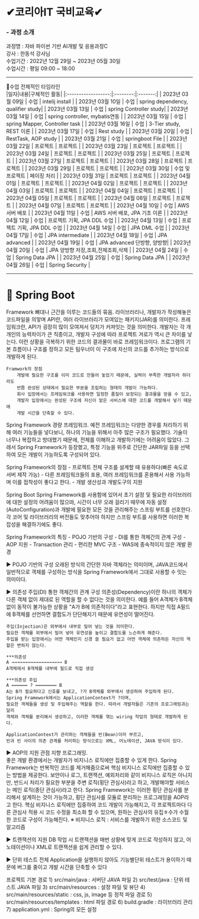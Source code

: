 # ✔코리아IT 국비교육✔ 
<h3>- 과정 소개 </h3>
과정명   : 자바 파이썬 기반 AI개발 및 응용과정C <br>
강사     : 한동석 강사님 <br>
수업기간 : 2022년 12월 29일 ~ 2023년 05월 30일<br>
수업시간 : 평일 09:00 ~ 18:00<br>

-----------------------------------------------------------------------------------
🎈수업 전체적인 타임라인 <br>
|일자|내용|구체적인 활동|
|:------------------:|:--------:|:-------:|
| 2023년 03월 09일 | 수업 | intelij install |
| 2023년 03월 10일 | 수업 | spring dependency, qualifier study|
| 2023년 03월 13일 | 수업 | spring Controller study|
| 2023년 03월 14일 | 수업 | spring controller, mybatis연동 |
| 2023년 03월 15일 | 수업 | spring Mapper, Controller task |
| 2023년 03월 16일 | 수업 | 3-Tier study, REST 이론 |
| 2023년 03월 17일 | 수업 | Rest study |
| 2023년 03월 20일 | 수업 | RestTask, AOP study |
| 2023년 03월 21일 | 수업 | springboot File |
| 2023년 03월 22일 | 프로젝트 | 프로젝트 |
| 2023년 03월 23일 | 프로젝트 | 프로젝트 |
| 2023년 03월 24일 | 프로젝트 | 프로젝트 |
| 2023년 03월 25일 | 프로젝트 | 프로젝트 |
| 2023년 03월 27일 | 프로젝트 | 프로젝트 |
| 2023년 03월 28일 | 프로젝트 | 프로젝트 |
| 2023년 03월 29일 | 프로젝트 | 프로젝트 |
| 2023년 03월 30일 | 수업 및 프로젝트 | 페이징 처리 |
| 2023년 03월 31일 | 프로젝트 | 프로젝트 |
| 2023년 04월 01일 | 프로젝트 | 프로젝트 |
| 2023년 04월 02일 | 프로젝트 | 프로젝트 |
| 2023년 04월 03일 | 프로젝트 | 프로젝트 |
| 2023년 04월 04일 | 프로젝트 | 프로젝트 |
| 2023년 04월 05일 | 프로젝트 | 프로젝트 |
| 2023년 04월 06일 | 프로젝트 | 프로젝트 |
| 2023년 04월 07일 | 프로젝트 | 프로젝트 |
| 2023년 04월 10일 | 수업 | AWS 서버 배포 |
| 2023년 04월 11일 | 수업 | AWS 서버 배포, JPA 기초 이론 |
| 2023년 04월 12일 | 수업 | 프로젝트 기획, JPA DDL 수업 |
| 2023년 04월 13일 | 수업 | 프로젝트 기획, JPA DDL 수업 |
| 2023년 04월 14일 | 수업 | JPA DML 수업 |
| 2023년 04월 17일 | 수업 | JPA  intermediate |
| 2023년 04월 18일 | 수업 | JPA advanced |
| 2023년 04월 19일 | 수업 | JPA advanced 단방향, 양방향|
| 2023년 04월 20일 | 수업 | JPA 양방향 저장,조회,전체조회,삭제 |
| 2023년 04월 24일 | 수업 | Spring Data JPA |
| 2023년 04월 25일 | 수업 | Spring Data JPA |
| 2023년 04월 26일 | 수업 | Spring Security |

-----------------------------------------------------------------------------------
<h1> 🎈 Spring Boot </h1>
Framework
              뼈대나 근간을 이루는 코드들의 묶음.
              라이브러리나, 개발자가 작성해놓은 코드파일을 의맣며
              API란, 여러 라이브러리가 모여있는 패키지(JAR)를 의미한다.
              프레임워크란, API가 굉장히 많이 모여져서 덩치가 커져잇는 것을 의미한다.	
              개발자는 각 개개인의 능력차이가 큰 직종이고, 개발자 구성에 따라 프로젝트 겨로가 역시 
              큰 차이를 낳는다. 이런 상황을 극복하기 위한 코드의 결과물이 바로 프레임워크이다.
              프로그램의 기본 흐름이나 구조를 정하고 모든 팀우너이 이 구조에 자신의 코드를 추가하는 방식으로
              개발하게 된다.	

    Framwork의 장점
        개발에 필요한 구조를 이미 코드로 만들어 놓았기 때문에, 실력이 부족한 개발자라 하더라도
        반쯤 완성된 상태에서 필요한 부분을 조립하는 형태의 개발이 가능하다.
        회사 입장에서는 프레임워크를 사용하면 일정한 품질이 보장되는 결과물을 얻을 수 있고,
        개발자 입장에서는 완성된 구조에 자신이 맡은 서비스에 대한 코드를 개발해서 넣기 때문에
        개발 시간을 단축할 수 있다.


Spring Framework
	경량 프레임워크.
	예전 프레임워크는 다양한 경우를 처리하기 위해 여러 기능들을 넣다보니,
	하나의 기능을 위해서 아주 많은 구조가 필요했다. 기술이 너무나 복잡하고 방대했기 때문에,
	전체를 이해하고 개발하기에는 어려움이 많았다. 그래서 Spring Framework가 등장했고,
	특정 기능을 위주로 간단한 JAR파일 등을 선택하여 모든 개발이 가능하도록 구성되어 있다.

Spring Framework의 장점
	- 프로젝트 전체 구조를 설계할 때 유용하다(빠른 속도로 서버 제작 가능)
	- 다른 프레임워크들의 포용, 여러 프레임워크를 혼용해서 사용 가능하며 이를 접착성이 좋다고 한다.
	- 개발 생산성과 개발도구의 지원	

Spring Boot
	Spring Framework를 사용함에 있어서 초기 설정 및 필요한 라이브러리에 대한 설정의 어려움이 많으먀,
	시간이 너무 오래 걸리기 때무에 자동 설정(AutoConfiguration)과 개발에 필요한 모든 것을 관리해주는
	스프링 부트를 선호한다. 각 코어 및 라이브러리의 버전들도 맞추어야 하지만 스프링 부트를 사용하면
	이러한 복잡성을 해결하기에도 좋다.

Spring Framework의 특징
	- POJO 기반의 구성
	- DI를 통한 객체간의 관계 구성
	- AOP 지원
	- Transaction 관리
	- 편리한 MVC 구조
	- WAS에 종속적이지 않은 개발 환경

▶ POJO 기반의 구성
	오래된 방식의 간단한 자바 객체라는 의미이며, JAVA코드에서 일반적으로 객체를 구성하는 방식을
	Spring Framework에서 그대로 사용할 수 잇는 의미이다.


▶ 의존성 주입(DI) 통한 객체간의 관계 구성
	의존성(Dependency)이란 하나의 객체가 다른 객체 없이 제대로 된 역할을 할 수 없다는 것을 의미한다.
	예를 들어 A객체가 B객체 없이 동작이 불가능한 상황을 "A가 B에 의존적이다"라고 표현한다.
	하지만 직접 A필드에 B객체를 선언하면 결합도가 단단해지기 때문에 유연성이 떨어진다.

	주입(Injection)은 외부에서 내부로 밀어 넣는 것을 의미한다.
	필요한 객체를 외부에서 밀어 넣어 유연성을 높이고 결합도를 느슨하게 해준다.
	주입을 받는 입장에서는 어떤 객체인지 신경 쓸 필요가 없고 어떤 객체에 의존하든 자신의 역할은 변하지 않는다.
	
	***의존성
	A →→→→→→→→→→→→→→→→→→→ B
	A객체에서 B객체를 내부에 필드로 직접 생성
	
	***의존성 주입
	A ↔↔↔↔↔↔ ? ↔↔↔↔↔↔↔↔ B
	A는 B가 필요하다고 신호를 보내고, ?가 B객체를 외부에서 생성하여 주입하게 된다.
	Spring Framework에서는 ApplicationContext가 ?이며,
	필요한 객체들을 생성 및 주입해주는 역할을 한다. 따라서 개발자들은 기존의 프로그래밍과는 달리
	객체와 객체를 분리해서 생성하고, 이러한 객체를 엮는 wiring 작업의 형태로 개발하게 된다.

	ApplicationContext가 관리하는 객체들을 빈(Bean)이라 부르고,
	빈과 빈 사이의 의존 관계를 처리하는 방식으로는 XML, 어노테이션, JAVA 방식이 있다.
	
▶ AOP의 지원
	관점 지향 프로그래밍.	
	좋은 개발 환경에서는 개발자가 비지니스 로직에만 집중할 수 있게 한다.
	Spring Framework는 반복적인 코드를 제거해줌으로써 핵심 비지니스 로직에만
	집중할 수 있는 방법을 제공한다.
	보안이나 로그, 트랜잭션, 예외처리와 같이 비지니스 로직은 아니지만,
	반드시 처리가 필요한 부분을 주변 로직(횡단 관심사)라고 하고, 개발해야할 서비스는 메인 로직(종단 관심사)라고 한다.
	Spring Framework는 이러한 횡단 관심사를 분리해서 설계하는 것이 가능하고, 횡단 관심사를 모듈로
	분리하는 프로그래밍을 AOP라고 한다.
	핵심 비지니스 로직에만 집중하여 코드 개발이 가능해지고, 각 프로젝트마다 다른 관심사 적용 시 코드 수정을
	최소화 할 수 있으며, 원하는 관심사의 유집ㅎ수가 수월한 코드로 구성이 가능해진다.
	※ 비지니스 로직 : 서비스를 개발하기 위한 소스코드 및 알고리즘

▶ 트랜잭션의 지원
	DB 작업 시 트랜잭션을 매번 상황에 맞게 코드로 작성하지 않고, 어노테이션이나
	XML로 트랜잭션을 쉽게 관리할 수 있다.

▶ 단위 테스트
	전체 Application을 실행하지 않아도 기능별단위 테스트가 용이하기 때문에
	버그를 줄이고 개발 시간을 단축할 수 있다
	
프로젝트 기본 경로
	1) src/main/java			: 서버단 JAVA 파일
	2) src/test/java			: 단위 테스트 JAVA 파일 
	3) src/main/resources			: 설정 파일 및 뷰단
	4) src/main/resources/static		: css, js, image 등 정적 파일 경로
	5) src/main/resources/templates		: html 파일 경로
	6) build.gradle				: 라이브러리 관리
	7) application.yml			: Spring의 모든 설정






